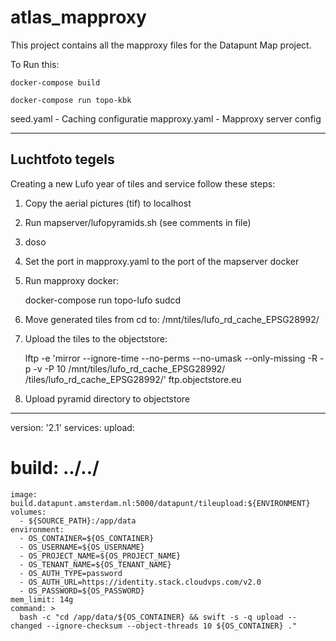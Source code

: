# atlas_mapproxy

This project contains all the mapproxy files for the Datapunt Map project.

To Run this:

    docker-compose build
    
    docker-compose run topo-kbk

seed.yaml - Caching configuratie
mapproxy.yaml - Mapproxy server config

---------------------

Luchtfoto tegels
----------------

Creating a new Lufo year of tiles and service follow these steps:

1. Copy the aerial pictures (tif) to localhost
2. Run mapserver/lufopyramids.sh (see comments in file)
3. doso
4. Set the port in mapproxy.yaml to the port of the mapserver docker
5. Run mapproxy docker:

    docker-compose run topo-lufo
sudcd

6. Move generated tiles from cd  to: /mnt/tiles/lufo<YEAR>_rd_cache_EPSG28992/
7. Upload the tiles to the objectstore:


    lftp -e 'mirror --ignore-time --no-perms --no-umask --only-missing -R -p -v -P 10 /mnt/tiles/lufo<YEAR>_rd_cache_EPSG28992/ /tiles/lufo<YEAR>_rd_cache_EPSG28992/' ftp.objectstore.eu    
    
8. Upload pyramid directory to objectstore



---------------

version: '2.1'
services:
  upload:
#    build: ../../
    image: build.datapunt.amsterdam.nl:5000/datapunt/tileupload:${ENVIRONMENT}
    volumes:
      - ${SOURCE_PATH}:/app/data
    environment:
      - OS_CONTAINER=${OS_CONTAINER}
      - OS_USERNAME=${OS_USERNAME}
      - OS_PROJECT_NAME=${OS_PROJECT_NAME}
      - OS_TENANT_NAME=${OS_TENANT_NAME}
      - OS_AUTH_TYPE=password
      - OS_AUTH_URL=https://identity.stack.cloudvps.com/v2.0
      - OS_PASSWORD=${OS_PASSWORD}
    mem_limit: 14g
    command: >
      bash -c "cd /app/data/${OS_CONTAINER} && swift -s -q upload --changed --ignore-checksum --object-threads 10 ${OS_CONTAINER} ."
